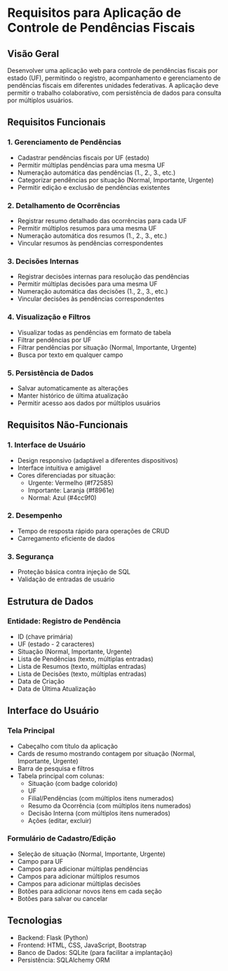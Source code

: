 # Requisitos para Aplicação de Controle de Pendências Fiscais

## Visão Geral
Desenvolver uma aplicação web para controle de pendências fiscais por estado (UF), permitindo o registro, acompanhamento e gerenciamento de pendências fiscais em diferentes unidades federativas. A aplicação deve permitir o trabalho colaborativo, com persistência de dados para consulta por múltiplos usuários.

## Requisitos Funcionais

### 1. Gerenciamento de Pendências
- Cadastrar pendências fiscais por UF (estado)
- Permitir múltiplas pendências para uma mesma UF
- Numeração automática das pendências (1., 2., 3., etc.)
- Categorizar pendências por situação (Normal, Importante, Urgente)
- Permitir edição e exclusão de pendências existentes

### 2. Detalhamento de Ocorrências
- Registrar resumo detalhado das ocorrências para cada UF
- Permitir múltiplos resumos para uma mesma UF
- Numeração automática dos resumos (1., 2., 3., etc.)
- Vincular resumos às pendências correspondentes

### 3. Decisões Internas
- Registrar decisões internas para resolução das pendências
- Permitir múltiplas decisões para uma mesma UF
- Numeração automática das decisões (1., 2., 3., etc.)
- Vincular decisões às pendências correspondentes

### 4. Visualização e Filtros
- Visualizar todas as pendências em formato de tabela
- Filtrar pendências por UF
- Filtrar pendências por situação (Normal, Importante, Urgente)
- Busca por texto em qualquer campo

### 5. Persistência de Dados
- Salvar automaticamente as alterações
- Manter histórico de última atualização
- Permitir acesso aos dados por múltiplos usuários

## Requisitos Não-Funcionais

### 1. Interface de Usuário
- Design responsivo (adaptável a diferentes dispositivos)
- Interface intuitiva e amigável
- Cores diferenciadas por situação:
  - Urgente: Vermelho (#f72585)
  - Importante: Laranja (#f8961e)
  - Normal: Azul (#4cc9f0)

### 2. Desempenho
- Tempo de resposta rápido para operações de CRUD
- Carregamento eficiente de dados

### 3. Segurança
- Proteção básica contra injeção de SQL
- Validação de entradas de usuário

## Estrutura de Dados

### Entidade: Registro de Pendência
- ID (chave primária)
- UF (estado - 2 caracteres)
- Situação (Normal, Importante, Urgente)
- Lista de Pendências (texto, múltiplas entradas)
- Lista de Resumos (texto, múltiplas entradas)
- Lista de Decisões (texto, múltiplas entradas)
- Data de Criação
- Data de Última Atualização

## Interface do Usuário

### Tela Principal
- Cabeçalho com título da aplicação
- Cards de resumo mostrando contagem por situação (Normal, Importante, Urgente)
- Barra de pesquisa e filtros
- Tabela principal com colunas:
  - Situação (com badge colorido)
  - UF
  - Filial/Pendências (com múltiplos itens numerados)
  - Resumo da Ocorrência (com múltiplos itens numerados)
  - Decisão Interna (com múltiplos itens numerados)
  - Ações (editar, excluir)

### Formulário de Cadastro/Edição
- Seleção de situação (Normal, Importante, Urgente)
- Campo para UF
- Campos para adicionar múltiplas pendências
- Campos para adicionar múltiplos resumos
- Campos para adicionar múltiplas decisões
- Botões para adicionar novos itens em cada seção
- Botões para salvar ou cancelar

## Tecnologias
- Backend: Flask (Python)
- Frontend: HTML, CSS, JavaScript, Bootstrap
- Banco de Dados: SQLite (para facilitar a implantação)
- Persistência: SQLAlchemy ORM
